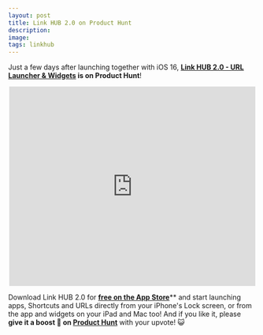 ```yaml
---
layout: post
title: Link HUB 2.0 on Product Hunt
description:
image:
tags: linkhub
---
```


Just a few days after launching together with iOS 16, **[Link HUB 2.0 -  URL Launcher & Widgets](https://apps.apple.com/us/app/id1524351956) is on Product Hunt**!

<center>
	<iframe style="border: none; background-color: #FFFFFF;" src="https://cards.producthunt.com/cards/posts/359520?v=1" width="500" height="405" frameborder="0" scrolling="no" allowfullscreen></iframe>
</center>

Download Link HUB 2.0 for **[free on the App Store](https://apps.apple.com/us/app/id1524351956)**** and start launching apps, Shortcuts and URLs directly from your iPhone's Lock screen, or from the app and widgets on your iPad and Mac too! And if you like it, please **give it a boost 🚀 on [Product Hunt](https://www.producthunt.com/posts/link-hub-2-0-urls-dashboard-widgets)** with your upvote! 😺